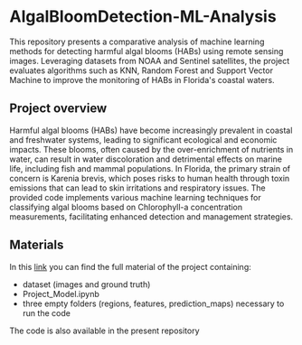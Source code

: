 # AlgalBloomDetection-ML-Analysis

This repository presents a comparative analysis of machine learning methods for detecting harmful algal blooms (HABs) using remote sensing images. 
Leveraging datasets from NOAA and Sentinel satellites, the project evaluates algorithms such as KNN, Random Forest and Support Vector Machine to improve the monitoring of HABs in Florida's coastal waters.

## Project overview 
Harmful algal blooms (HABs) have become increasingly prevalent in coastal and freshwater systems, leading to significant ecological and economic impacts. These blooms, often caused by the over-enrichment of nutrients in water, can result in water discoloration and detrimental effects on marine life, including fish and mammal populations. In Florida, the primary strain of concern is Karenia brevis, which poses risks to human health through toxin emissions that can lead to skin irritations and respiratory issues. 
The provided code implements various machine learning techniques for classifying algal blooms based on Chlorophyll-a concentration measurements, facilitating enhanced detection and management strategies.

## Materials

In this [link](https://drive.google.com/drive/u/1/folders/1WJomKqlBhjyT92eQfpvTncSRlQrP5189) you can find the full material of the project containing:
- dataset (images and ground truth)
- Project_Model.ipynb
- three empty folders (regions, features, prediction_maps) necessary to run the code

The code is also available in the present repository
